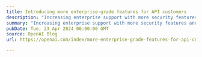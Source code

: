 ```yaml
---
title: Introducing more enterprise-grade features for API customers
description: "Increasing enterprise support with more security features and controls, updates to our Assistants API, and tools to better manage costs."
summary: "Increasing enterprise support with more security features and controls, updates to our Assistants API, and tools to better manage costs."
pubDate: Tue, 23 Apr 2024 00:00:00 GMT
source: OpenAI Blog
url: https://openai.com/index/more-enterprise-grade-features-for-api-customers

---
```



